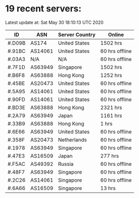 # 19 recent servers:

Latest update at: Sat May 30 18:10:13 UTC 2020

| ID | ASN | Server Country | Online |
| -- | --- | -------------- | ------ |
| #.D09B | AS174 | United States | 1502 hrs |
| #.91BC | AS14061 | United States | 60 hrs offline |
| #.03A3 | N/A | N/A | 60 hrs offline |
| #.7F1D | AS63949 | Singapore | 1502 hrs |
| #.B6F8 | AS63888 | Hong Kong | 1252 hrs |
| #.45BE | AS20473 | United States | 60 hrs offline |
| #.5A95 | AS14061 | United States | 60 hrs offline |
| #.90FD | AS14061 | United States | 60 hrs offline |
| #.BD3E | AS63888 | Hong Kong | 2321 hrs |
| #.2A79 | AS63949 | Japan | 1161 hrs |
| #.33B9 | AS63888 | Hong Kong | 1 hrs |
| #.6E66 | AS63949 | United States | 60 hrs offline |
| #.358F | AS20473 | Netherlands | 60 hrs offline |
| #.1978 | AS63949 | Singapore | 60 hrs offline |
| #.47E3 | AS16509 | Japan | 277 hrs |
| #.F5AC | AS49392 | Russia | 60 hrs offline |
| #.48F7 | AS63949 | Singapore | 60 hrs offline |
| #.2C26 | AS14061 | Singapore | 60 hrs offline |
| #.6A66 | AS16509 | Singapore | 13 hrs |

